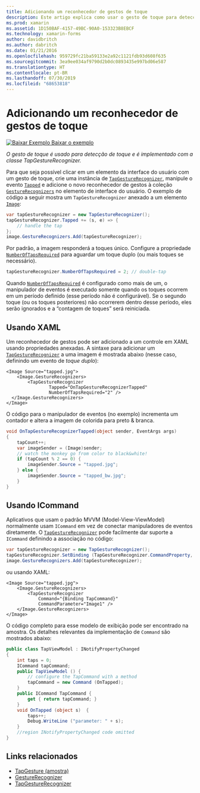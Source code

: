 ```yaml
---
title: Adicionando um reconhecedor de gestos de toque
description: Este artigo explica como usar o gesto de toque para detecção de toque em um aplicativo do Xamarin.Forms. A detecção de toque é implementada com a classe TapGestureRecognizer.
ms.prod: xamarin
ms.assetid: 1D150BAF-4157-49BC-90A0-153323B8EBCF
ms.technology: xamarin-forms
author: davidbritch
ms.author: dabritch
ms.date: 01/21/2016
ms.openlocfilehash: 959729fc21ba59133e2a92c1121fdb93d608f635
ms.sourcegitcommit: 3ea9ee034af9790d2b0dc0893435e997bd06e587
ms.translationtype: HT
ms.contentlocale: pt-BR
ms.lasthandoff: 07/30/2019
ms.locfileid: "68653818"
---
```

# <a name="adding-a-tap-gesture-recognizer"></a>Adicionando um reconhecedor de gestos de toque

[![Baixar Exemplo](~/media/shared/download.png) Baixar o exemplo](https://docs.microsoft.com/samples/xamarin/xamarin-forms-samples/workingwithgestures-tapgesture)

_O gesto de toque é usado para detecção de toque e é implementado com a classe TapGestureRecognizer._

Para que seja possível clicar em um elemento da interface do usuário com um gesto de toque, crie uma instância de [`TapGestureRecognizer`](xref:Xamarin.Forms.TapGestureRecognizer), manipule o evento [`Tapped`](xref:Xamarin.Forms.TapGestureRecognizer.Tapped) e adicione o novo reconhecedor de gestos à coleção [`GestureRecognizers`](xref:Xamarin.Forms.View.GestureRecognizers) no elemento de interface do usuário. O exemplo de código a seguir mostra um `TapGestureRecognizer` anexado a um elemento [`Image`](xref:Xamarin.Forms.Image):

```csharp
var tapGestureRecognizer = new TapGestureRecognizer();
tapGestureRecognizer.Tapped += (s, e) => {
    // handle the tap
};
image.GestureRecognizers.Add(tapGestureRecognizer);
```

Por padrão, a imagem responderá a toques único. Configure a propriedade [`NumberOfTapsRequired`](xref:Xamarin.Forms.TapGestureRecognizer.NumberOfTapsRequired) para aguardar um toque duplo (ou mais toques se necessário).

```csharp
tapGestureRecognizer.NumberOfTapsRequired = 2; // double-tap
```

Quando [`NumberOfTapsRequired`](xref:Xamarin.Forms.TapGestureRecognizer.NumberOfTapsRequired) é configurado como mais de um, o manipulador de eventos é executado somente quando os toques ocorrem em um período definido (esse período não é configurável). Se o segundo toque (ou os toques posteriores) não ocorrerem dentro desse período, eles serão ignorados e a “contagem de toques” será reiniciada.

<a name="Using_Xaml" />

## <a name="using-xaml"></a>Usando XAML

Um reconhecedor de gestos pode ser adicionado a um controle em XAML usando propriedades anexadas. A sintaxe para adicionar um [`TapGestureRecognizer`](xref:Xamarin.Forms.TapGestureRecognizer) a uma imagem é mostrada abaixo (nesse caso, definindo um evento de *toque duplo*):

```xaml
<Image Source="tapped.jpg">
    <Image.GestureRecognizers>
        <TapGestureRecognizer
                Tapped="OnTapGestureRecognizerTapped"
                NumberOfTapsRequired="2" />
  </Image.GestureRecognizers>
</Image>
```

O código para o manipulador de eventos (no exemplo) incrementa um contador e altera a imagem de colorida para preto &amp; branca.

```csharp
void OnTapGestureRecognizerTapped(object sender, EventArgs args)
{
    tapCount++;
    var imageSender = (Image)sender;
    // watch the monkey go from color to black&white!
    if (tapCount % 2 == 0) {
        imageSender.Source = "tapped.jpg";
    } else {
        imageSender.Source = "tapped_bw.jpg";
    }
}
```

## <a name="using-icommand"></a>Usando ICommand

Aplicativos que usam o padrão MVVM (Model-View-ViewModel) normalmente usam `ICommand` em vez de conectar manipuladores de eventos diretamente. O [`TapGestureRecognizer`](xref:Xamarin.Forms.TapGestureRecognizer) pode facilmente dar suporte a `ICommand` definindo a associação no código:

```csharp
var tapGestureRecognizer = new TapGestureRecognizer();
tapGestureRecognizer.SetBinding (TapGestureRecognizer.CommandProperty, "TapCommand");
image.GestureRecognizers.Add(tapGestureRecognizer);
```

ou usando XAML:

```xaml
<Image Source="tapped.jpg">
    <Image.GestureRecognizers>
        <TapGestureRecognizer
            Command="{Binding TapCommand}"
            CommandParameter="Image1" />
    </Image.GestureRecognizers>
</Image>
```

O código completo para esse modelo de exibição pode ser encontrado na amostra. Os detalhes relevantes da implementação de `Command` são mostrados abaixo:

```csharp
public class TapViewModel : INotifyPropertyChanged
{
    int taps = 0;
    ICommand tapCommand;
    public TapViewModel () {
        // configure the TapCommand with a method
        tapCommand = new Command (OnTapped);
    }
    public ICommand TapCommand {
        get { return tapCommand; }
    }
    void OnTapped (object s)  {
        taps++;
        Debug.WriteLine ("parameter: " + s);
    }
    //region INotifyPropertyChanged code omitted
}
```


## <a name="related-links"></a>Links relacionados

- [TapGesture (amostra)](https://docs.microsoft.com/samples/xamarin/xamarin-forms-samples/workingwithgestures-tapgesture)
- [GestureRecognizer](xref:Xamarin.Forms.GestureRecognizer)
- [TapGestureRecognizer](xref:Xamarin.Forms.TapGestureRecognizer)
